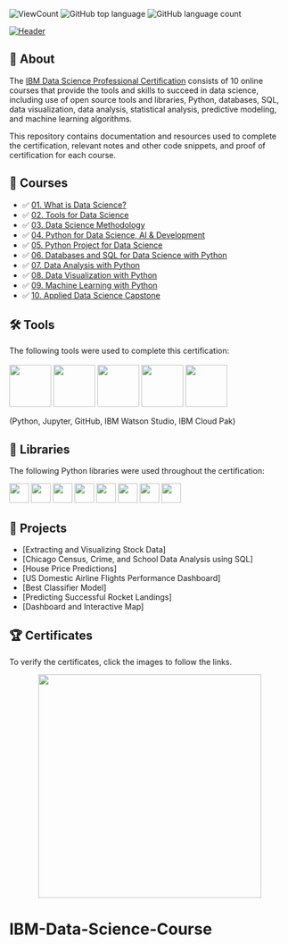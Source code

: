 ![ViewCount](https://views.whatilearened.today/views/github/DanielBarnes18/IBM-Data-Science-Professional-Certification.svg?cache=remove)
![GitHub top language](https://img.shields.io/github/languages/top/DanielBarnes18/IBM-Data-Science-Professional-Certificate?style=flat)
![GitHub language count](https://img.shields.io/github/languages/count/DanielBarnes18/IBM-Data-Science-Professional-Certificate?style=flat)

[![Header](https://user-images.githubusercontent.com/84391594/152703941-8c1b3e93-7358-4274-8c7d-b152d3132814.png)](https://www.coursera.org/professional-certificates/ibm-data-science)


## 📄 About
The <a href="https://www.coursera.org/professional-certificates/ibm-data-science">IBM Data Science Professional Certification</a> consists of 10 online courses that provide the tools and skills to succeed in data science, including use of open source tools and libraries, Python, databases, SQL, data visualization, data analysis, statistical analysis, predictive modeling, and machine learning algorithms. 

This repository contains documentation and resources used to complete the certification, relevant notes and other code snippets, and proof of certification for each course.



## 📑 Courses
- :white_check_mark: [01. What is Data Science?](01.%20What%20is%20Data%20Science/)
- :white_check_mark: [02. Tools for Data Science](02.%20Tools%20for%20Data%20Science/)
- :white_check_mark: [03. Data Science Methodology](03.%20Data%20Science%20Methodology)
- :white_check_mark: [04. Python for Data Science, AI & Development](04.%20Python%20for%20Data%20Science%2C%20AI%20%26%20Development/)
- :white_check_mark: [05. Python Project for Data Science](05.%20Python%20Project%20for%20Data%20Science/)
- :white_check_mark: [06. Databases and SQL for Data Science with Python](06.%20Databases%20and%20SQL%20for%20Data%20Science%20with%20Python/)
- :white_check_mark: [07. Data Analysis with Python](07.%20Data%20Analysis%20with%20Python/)
- :white_check_mark: [08. Data Visualization with Python](08.%20Data%20Visualization%20with%20Python/)
- :white_check_mark: [09. Machine Learning with Python](09.%20Machine%20Learning%20with%20Python/)
- :white_check_mark: [10. Applied Data Science Capstone](10.%20Applied%20Data%20Science%20Capstone/)

## 🛠️ Tools
The following tools were used to complete this certification: <br> <br>
  <img src="https://user-images.githubusercontent.com/84391594/152705364-f16bb223-41aa-4510-8113-51171dfe9953.png" height="75">
  <img src="https://user-images.githubusercontent.com/84391594/152705271-083f8784-b3c9-4065-9733-ea3fa8ad5a7a.png" height="75">
  <img src="https://user-images.githubusercontent.com/84391594/152705273-adffe1bf-b509-44d0-b3ac-671cce5071df.svg" height="75">
  <img src="https://user-images.githubusercontent.com/84391594/152705324-68f777a0-3875-4b65-ae96-646643284541.png" height="75">
  <img src="https://user-images.githubusercontent.com/84391594/152705298-bb170d32-3dd0-4ad4-8221-8b7b029116b4.png" height="75">
</p>
(Python, Jupyter, GitHub, IBM Watson Studio, IBM Cloud Pak)

## 📖 Libraries
The following Python libraries were used throughout the certification: <br> 
<p align="left">
  <img  src="https://user-images.githubusercontent.com/84391594/152706127-ce41990f-2588-472a-b5df-6b403a5947e6.png" height="35">
  <img  src="https://user-images.githubusercontent.com/84391594/152706130-5577011e-ecb3-47aa-af73-f6bd1bda05bc.png" height="35">
  <img  src="https://user-images.githubusercontent.com/84391594/152706132-5939da7e-7d1e-43b8-9c46-2d3fe5198dda.png" height="35">
  <img  src="https://user-images.githubusercontent.com/84391594/152706135-85cdd35e-922a-414a-a198-c670fbf8fb25.svg" height="35">
  <img  src="https://user-images.githubusercontent.com/84391594/152706148-36f27f03-1967-45d1-82d8-f6c149c6f21c.svg" height="35">
  <img  src="https://user-images.githubusercontent.com/84391594/152706211-7966848a-a2e1-4c4a-bc08-594a4ca6ff07.png" height="35">
  <img  src="https://user-images.githubusercontent.com/84391594/152706214-d018bc5e-1477-4de2-94d7-5c0886e0477d.png" height="35">
  <img  src="https://user-images.githubusercontent.com/84391594/152706217-c0cfd9d8-22ad-4c3b-9ac7-70a6cf2799f7.png" height="35"> <br>
</p>

## 📂 Projects
- [Extracting and Visualizing Stock Data]
- [Chicago Census, Crime, and School Data Analysis using SQL]
- [House Price Predictions]
- [US Domestic Airline Flights Performance Dashboard]
- [Best Classifier Model]
- [Predicting Successful Rocket Landings]
- [Dashboard and Interactive Map]

## 🏆 Certificates 
To verify the certificates, click the images to follow the links.

<p align="middle">
  <a href="https://coursera.org/share/50979ab49c9c006f9bf43312ea3c24b8"><img src="https://user-images.githubusercontent.com/84391594/161432598-5ebd00a7-7994-4a61-88af-c34fd7bebdc0.png" height="400"></a>


# IBM-Data-Science-Course
